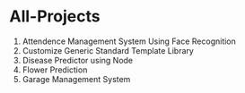 # All-Projects
1. Attendence Management System Using Face Recognition
2. Customize Generic Standard Template Library
3. Disease Predictor using Node
4. Flower Prediction
5. Garage Management System
